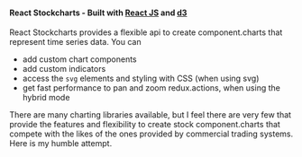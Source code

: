 #### React Stockcharts - Built with [React JS](http://facebook.github.io/react/) and [d3](http://d3js.org/)

React Stockcharts provides a flexible api to create component.charts that represent time series data. You can

- add custom chart components
- add custom indicators
- access the `svg` elements and styling with CSS (when using svg)
- get fast performance to pan and zoom redux.actions, when using the hybrid mode

There are many charting libraries available, but I feel there are very few that provide the features and flexibility to create stock component.charts that compete with the likes of the ones provided by commercial trading systems. Here is my humble attempt.


